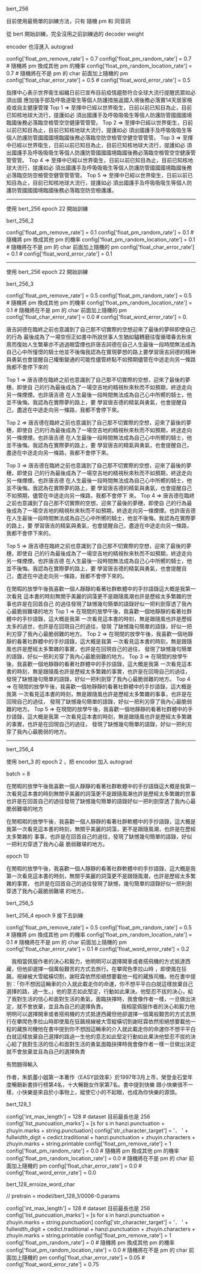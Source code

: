 bert_256

目前使用最簡單的訓練方法，只有 隨機 pm 和 同音詞

從 bert 開始訓練，完全沒用之前訓練過的 decoder weight

encoder 也沒進入 autograd

config['float_pm_remove_rate'] = 0.7
config['float_pm_random_rate'] = 0.7 # 隨機將 pm 換成其他 pm 的機率
config['float_pm_random_location_rate'] = 0.7 # 隨機將在不是 pm 的 char 前面加上隨機的 pm
config['float_char_error_rate'] = 0.5 # 
config['float_word_error_rate'] = 0.5

指揮中心表示世界衛生組織日前已宣布目前疫情趨勢符合全球大流行提醒民眾如必須出國 
應加強手部及呼吸道衛生等個人防護措施返國入境後務必落實14天居家檢疫或自主健康管理
Top 1 => 至揮中已經以世界衛生，日前以前已知目為止，目前已知核地球大流行，提護如必
須出國護手及呼吸吸吸生等個人防護防管國國國境臨國後務必落臨空檢管空空健康管管管。
Top 2 => 至揮中已經以世界衛生，日前以前已知目為止，目前已知核地球大流行，提護如必
須出國護手及呼吸吸吸生等個人防護防管國國國境臨國後務必落臨空防空檢管空健空管管管。
Top 3 => 至揮中已經以世界衛生，日前以前已知目為止，目前已知核地球大流行，提護如必
須出國護手及呼吸吸吸生等個人防護防管國國國境臨國後務必落臨空檢管空空健康管管管管。
Top 4 => 至揮中已經以世界衛生，日前以前已知目為止，目前已知核地球大流行，提護如必
須出國護手及呼吸吸吸生等個人防護防管國國國境臨國後務必落臨空防空檢管空健管管管管。
Top 5 => 至揮中已經以世界衛生，日前以前已知目為止，目前已知核地球大流行，提護如必
須出國護手及呼吸吸吸生等個人防護防管國國國境臨國後務必落臨空防空檢護護。


----

使用 bert_256 epoch 22 開始訓練

bert_256_2


config['float_pm_remove_rate'] = 0.1
config['float_pm_random_rate'] = 0.1 # 隨機將 pm 換成其他 pm 的機率
config['float_pm_random_location_rate'] = 0.1 # 隨機將在不是 pm 的 char 前面加上隨機的 pm
config['float_char_error_rate'] = 0.1 # 
config['float_word_error_rate'] = 0.1


------


使用 bert_256 epoch 22 開始訓練

bert_256_3

config['float_pm_remove_rate'] = 0.5
config['float_pm_random_rate'] = 0.5 # 隨機將 pm 換成其他 pm 的機率
config['float_pm_random_location_rate'] = 0.1 # 隨機將在不是 pm 的 char 前面加上隨機的 pm
config['float_char_error_rate'] = 0.0 # 
config['float_word_error_rate'] = 0.


唐吉訶德在臨終之前也意識到了自己那不切實際的空想迎來了最後的夢碎即使自己的行為 最後成為了一場空但正如書中所說世事人生猶如驢轉磨往復循環春去秋來周而復始人生繁華亦不過過眼雲煙也許唐吉訶德在自己人生最後一段時間無法成為自己心中所憧憬的騎士他並不後悔我認為在實現夢想的路上要學習唐吉訶德的精神與勇氣也會提醒自己權衡變通的可能性儘管終點不如預期儘管在中途走向另一條路我都不會停下來的

Top 1 => 唐吉德在臨終之前也意識到了自己那不切實際的空想，迎來了最後的夢穗，即使自
己的行為最後成為了一場空吉地的精視秋來秋而不如預期，終途走向另一條煙煙。也許唐吉德
在人生最後一段時間無法成為自己心中所嚮的騎士，他並不後悔。我認為在實際夢的路上，要
學習唐吉德的精氣與勇氣，也會提醒自己，盡途在中途走向另一條路，我都不會停下來。

Top 2 => 唐吉德在臨終之前也意識到了自己那不切實際的空想，迎來了最後的夢穗，即使自
己的行為最後成為了一場空吉地的精視秋來秋而不如預期，終途走向另一條煙煙。也許唐吉德
在人生最後一段時間無法成為自己心中所嚮的騎士，他並不後悔。我認為在實際夢的路上，要
學習唐吉的精氣與勇氣，也會提醒自己，盡途在中途走向另一條路，我都不會停下來。

Top 3 => 唐吉德在臨終之前也意識到了自己那不切實際的空想，迎來了最後的夢穗，即使自
己的行為最後成為了一場空吉地的精視秋來秋而不如預期，終途走向另一條煙煙。也許唐吉德
在人生最後一段時間無法成為自己心中所嚮的騎士，他並不後悔。我認為在實際夢的路上，要
學習唐吉德的精氣與勇氣，也會提醒自己不如預期，儘管在中途走向另一條路，我都不會停下
來。
Top 4 => 唐吉德在臨終之前也意識到了自己那不切實際的空想，迎來了最後的夢穗，即使自
己的行為最後成為了一場空吉地的精視秋來秋而不如預期，終途走向另一條煙煙。也許唐吉德
在人生最後一段時間無法成為自己心中所嚮的騎士，他並不後悔。我認為在實際夢的路上，要
學習唐吉的精氣與勇氣，也會提醒自己，盡途在中途走向另一條路，我都不會停下來的。

Top 5 => 唐吉德在臨終之前也意識到了自己那不切實際的空想，迎來了最後的夢穗，即使自
己的行為最後成為了一場空吉地的精視秋來秋而不如預期，終途走向另一條煙煙。也許唐吉德
在人生最後一段時間無法成為自己心中所嚮的騎士，他並不後悔。我認為在實際夢的路上，要
學習唐吉德的精氣與勇氣，也會提醒自己，盡途在中途走向另一條路，我都不會停下來的。



在閒暇的放學午後我喜歡一個人靜靜的看著社群軟體中的手抄語錄這大概是我第一次看見 
這本書的時刻無關乎美麗的詞藻更不是跟隨風潮也許是歷經太多繁雜的世事也許是在回首自己
的過往發現了缺憾幾句簡單的語錄好似一把利劍穿透了我內心最脆弱難堪的地方
Top 1 => 在現間的放學午後，我喜歡一個地靜靜的看著社群體中的手抄語錄，這大概是我第
一次看見這本書的時刻，無是跟隨風也許是歷經太多的過世，也許是在回現自己的過往，發現
了缺憾幾句簡單的語錄，好似一把利刃穿了我內心最脆弱難的地方。
Top 2 => 在現間的放學午後，我喜歡一個地靜靜的看著社群體中的手抄語錄，這大概是我第
一次看見這本書的時刻，無是跟隨風也許是歷經太多繁雜的事實，也許是在回現自己的過往，
發現了缺憾幾句簡單的語錄，好似一把利刃穿了我內心最脆弱難的地方。
Top 3 => 在現間的放學午後，我喜歡一個地靜靜的看著社群體中的手抄語錄，這大概是我第
一次看見這本書的時刻，無是跟隨風也許是歷經太多繁雜的事實，也許是在回現自己的過往，
發現了缺憾幾句簡單的語錄，好似一把利劍穿了我內心最脆弱難的地方。
Top 4 => 在現間的放學午後，我喜歡一個地靜靜的看著社群體中的手抄語錄，這大概是我第
一次看見這本書的時刻，無是跟隨風也許是歷經太多繁雜的事事，也許是在回現自己的過往，
發現了缺憾幾句簡單的語錄，好似一把利刃穿了我內心最脆弱難的地方。
Top 5 => 在現間的放學午後，我喜歡一個地靜靜的看著社群體中的手抄語錄，這大概是我第
一次看見這本書的時刻，無是跟隨風也許是歷經太多繁雜的事實，也許是在回現自己的過往，
發現了缺憾幾句簡單的語錄，好似一把利刃穿了我內心最脆弱的地方。

-----



bert_256_4 

使用 bert_3 的 epoch 2 ，把 encoder 加入 autograd

batch = 8


在閒暇的放學午後我喜歡一個人靜靜的看著社群軟體中的手抄語錄這大概是我第一次看見這本書的時刻無關乎美麗的詞藻更不是跟隨風潮也許是歷經太多繁雜的世事也許是在回首自己的過往發現了缺憾幾句簡單的語錄好似一把利劍穿透了我內心最脆弱難堪的地方


 在閒暇暇的放學午後，我喜歡一個人靜靜的看著社群軟體中的手抄語錄，這大概是
我第一次看見這本書的時刻，無關乎美麗的詞藻，更不是跟隨風潮，也許是在歷經太多繁雜的
事事，也許是在回首自己的過往，發現了缺憾幾句簡單的語錄，好似一把利刃穿透了我內心最
脆弱難堪的地方。

epoch 10

在閒暇的放學午後，我喜歡一個人靜靜的看著社群軟體中的手抄語錄，這大概是我
第一次看見這本書的時刻，無關乎美麗的詞藻更不是跟隨風潮，也許是歷經太多繁雜的事實，
也許是在回首自己的過往發現了缺憾，幾句簡單的語錄好似一把利劍穿透了我內心最脆弱難堪
的地方。



bert_256_5

bert_256_4 epoch 9 接下去訓練

config['float_pm_remove_rate'] = 0.5
config['float_pm_random_rate'] = 0.5 # 隨機將 pm 換成其他 pm 的機率
config['float_pm_random_location_rate'] = 0.1 # 隨機將在不是 pm 的 char 前面加上隨機的 pm
config['float_char_error_rate'] = 0.1 # 
config['float_word_error_rate'] = 0.2





　我相當佩服作者的決心和毅力，他明明可以選擇開車或者搭飛機的方式抵達西藏，但他卻選擇一個萬般艱苦的方式去旅行。在攀爬色季拉山時 ，即使風在狂飆，視線被大雪縱橫切割，謝旺霖依然拒絕想要載他一程的藏族司機。他在書中提到：「你不想因這輛車的介入就此載走你的命運，你不想平平白白就這樣放棄自己選擇的路，過一生。」他的意志如此堅定，行動如此果決。他堅忍不拔的決心，給了我對生活的信心和面對生活的勇氣，面臨抉擇時，我會像作者一樣，一旦做出決定，就不會放棄，並且為自己的選擇負責。
　
　
我相當佩服作者的決心和毅力他明明可以選擇開車或者搭飛機的方式抵達西藏但他卻選擇一個萬般艱苦的方式去旅行在攀爬色季拉山時即使風在狂飆視線被大雪縱橫切割謝旺霖依然拒絕想要載他一程的藏族司機他在書中提到你不想因這輛車的介入就此載走你的命運你不想平平白白就這樣放棄自己選擇的路過一生他的意志如此堅定行動如此果決他堅忍不拔的決心給了我對生活的信心和面對生活的勇氣面臨抉擇時我會像作者一樣一旦做出決定就不會放棄並且為自己的選擇負責




有問題得輸入


作者，朱凱蕾小姐第一本著作〈EASY談效率〉於1997年3月上市，榮登金石堂年度暢銷新書排行榜第4名，十大暢銷女作家第7名。書中提到快樂
跟小快樂很不一樣，小快樂是來自於小事物上，縱使它小的不起眼，也成為你快樂的源頭。





bert_128_1

config['int_max_length'] = 128 # dataset 目前最長也是 256
config['list_puncuation_marks'] = [s for s in hanzi.punctuation + zhuyin.marks + string.punctuation]
config['str_character_target'] = '． ' + fullwidth_digit + cedict.traditional + hanzi.punctuation + zhuyin.characters + zhuyin.marks + string.printable
config['float_pm_remove_rate'] = 1
config['float_pm_random_rate'] = 0.0 # 隨機將 pm 換成其他 pm 的機率
config['float_pm_random_location_rate'] = 0.0 # 隨機將在不是 pm 的 char 前面加上隨機的 pm
config['float_char_error_rate'] = 0.0 # 
config['float_word_error_rate'] = 0.0


bert_128_erroize_word_char

// pretrain = model/bert_128_1/0006-0.params

config['int_max_length'] = 128 # dataset 目前最長也是 256
config['list_puncuation_marks'] = [s for s in hanzi.punctuation + zhuyin.marks + string.punctuation]
config['str_character_target'] = '． ' + fullwidth_digit + cedict.traditional + hanzi.punctuation + zhuyin.characters + zhuyin.marks + string.printable
config['float_pm_remove_rate'] = 1
config['float_pm_random_rate'] = 0 # 隨機將 pm 換成其他 pm 的機率
config['float_pm_random_location_rate'] = 0.0 # 隨機將在不是 pm 的 char 前面加上隨機的 pm
config['float_char_error_rate'] = 0.05 # 
config['float_word_error_rate'] = 0.75